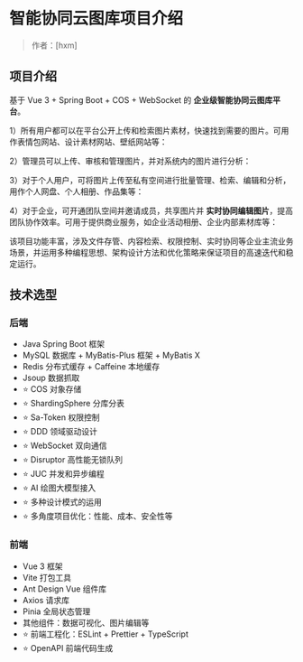 # 智能协同云图库项目介绍

> 作者：[hxm]

## 项目介绍

基于 Vue 3 + Spring Boot + COS + WebSocket 的 **企业级智能协同云图库平台**。


1）所有用户都可以在平台公开上传和检索图片素材，快速找到需要的图片。可用作表情包网站、设计素材网站、壁纸网站等：

2）管理员可以上传、审核和管理图片，并对系统内的图片进行分析：

3）对于个人用户，可将图片上传至私有空间进行批量管理、检索、编辑和分析，用作个人网盘、个人相册、作品集等：

4）对于企业，可开通团队空间并邀请成员，共享图片并 **实时协同编辑图片**，提高团队协作效率。可用于提供商业服务，如企业活动相册、企业内部素材库等：

该项目功能丰富，涉及文件存管、内容检索、权限控制、实时协同等企业主流业务场景，并运用多种编程思想、架构设计方法和优化策略来保证项目的高速迭代和稳定运行。

## 技术选型

### 后端

- Java Spring Boot 框架
- MySQL 数据库 + MyBatis-Plus 框架 + MyBatis X 
- Redis 分布式缓存 + Caffeine 本地缓存
- Jsoup 数据抓取
- ⭐️ COS 对象存储
- ⭐️ ShardingSphere 分库分表
- ⭐️ Sa-Token 权限控制
- ⭐️ DDD 领域驱动设计
- ⭐️ WebSocket 双向通信
- ⭐️ Disruptor 高性能无锁队列
- ⭐️ JUC 并发和异步编程
- ⭐️ AI 绘图大模型接入
- ⭐️ 多种设计模式的运用
- ⭐️ 多角度项目优化：性能、成本、安全性等

### 前端

- Vue 3 框架
- Vite 打包工具
- Ant Design Vue 组件库
- Axios 请求库
- Pinia 全局状态管理
- 其他组件：数据可视化、图片编辑等
- ⭐️ 前端工程化：ESLint + Prettier + TypeScript
- ⭐️ OpenAPI 前端代码生成